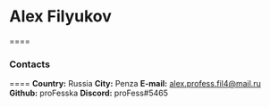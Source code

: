 # Alex Filyukov

====

### Contacts

====
**Country:** Russia
**City:** Penza
**E-mail:** alex.profess.fil4@mail.ru
**Github:** proFesska
**Discord:** proFess#5465
